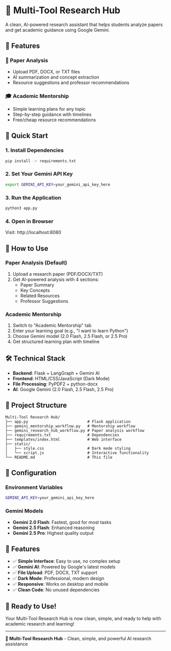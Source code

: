 # 🔬 Multi-Tool Research Hub

A clean, AI-powered research assistant that helps students analyze papers and get academic guidance using Google Gemini.

## 🌟 Features

### **📄 Paper Analysis**
- Upload PDF, DOCX, or TXT files
- AI summarization and concept extraction
- Resource suggestions and professor recommendations

### **🎓 Academic Mentorship**
- Simple learning plans for any topic
- Step-by-step guidance with timelines
- Free/cheap resource recommendations

## 🚀 Quick Start

### **1. Install Dependencies**
```bash
pip install -r requirements.txt
```

### **2. Set Your Gemini API Key**
```bash
export GEMINI_API_KEY=your_gemini_api_key_here
```

### **3. Run the Application**
```bash
python3 app.py
```

### **4. Open in Browser**
Visit: http://localhost:8080

## 🎯 How to Use

### **Paper Analysis (Default)**
1. Upload a research paper (PDF/DOCX/TXT)
2. Get AI-powered analysis with 4 sections:
   - Paper Summary
   - Key Concepts
   - Related Resources
   - Professor Suggestions

### **Academic Mentorship**
1. Switch to "Academic Mentorship" tab
2. Enter your learning goal (e.g., "I want to learn Python")
3. Choose Gemini model (2.0 Flash, 2.5 Flash, or 2.5 Pro)
4. Get structured learning plan with timeline

## 🛠️ Technical Stack

- **Backend**: Flask + LangGraph + Gemini AI
- **Frontend**: HTML/CSS/JavaScript (Dark Mode)
- **File Processing**: PyPDF2 + python-docx
- **AI**: Google Gemini (2.0 Flash, 2.5 Flash, 2.5 Pro)

## 📁 Project Structure

```
Multi-Tool Research Hub/
├── app.py                          # Flask application
├── gemini_mentorship_workflow.py   # Mentorship workflow
├── gemini_research_hub_workflow.py # Paper analysis workflow
├── requirements.txt                # Dependencies
├── templates/index.html            # Web interface
├── static/
│   ├── style.css                   # Dark mode styling
│   └── script.js                   # Interactive functionality
└── README.md                       # This file
```

## 🔧 Configuration

### **Environment Variables**
```bash
GEMINI_API_KEY=your_gemini_api_key_here
```

### **Gemini Models**
- **Gemini 2.0 Flash**: Fastest, good for most tasks
- **Gemini 2.5 Flash**: Enhanced reasoning
- **Gemini 2.5 Pro**: Highest quality output

## 🎉 Features

- ✅ **Simple Interface**: Easy to use, no complex setup
- ✅ **Gemini AI**: Powered by Google's latest models
- ✅ **File Upload**: PDF, DOCX, TXT support
- ✅ **Dark Mode**: Professional, modern design
- ✅ **Responsive**: Works on desktop and mobile
- ✅ **Clean Code**: No unused dependencies

## 🚀 Ready to Use!

Your Multi-Tool Research Hub is now clean, simple, and ready to help with academic research and learning!

---

**🔬 Multi-Tool Research Hub** - Clean, simple, and powerful AI research assistance